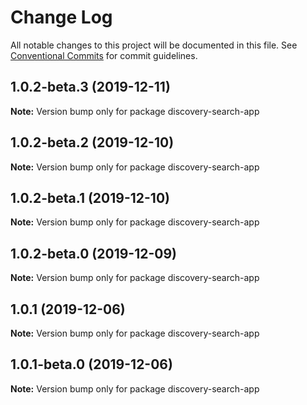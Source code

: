 # Change Log

All notable changes to this project will be documented in this file.
See [Conventional Commits](https://conventionalcommits.org) for commit guidelines.

## 1.0.2-beta.3 (2019-12-11)

**Note:** Version bump only for package discovery-search-app





## 1.0.2-beta.2 (2019-12-10)

**Note:** Version bump only for package discovery-search-app





## 1.0.2-beta.1 (2019-12-10)

**Note:** Version bump only for package discovery-search-app





## 1.0.2-beta.0 (2019-12-09)

**Note:** Version bump only for package discovery-search-app





## 1.0.1 (2019-12-06)

**Note:** Version bump only for package discovery-search-app





## 1.0.1-beta.0 (2019-12-06)

**Note:** Version bump only for package discovery-search-app
